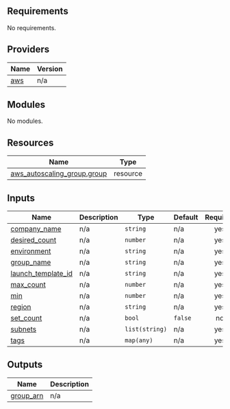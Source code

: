 <!-- BEGIN_TF_DOCS -->
## Requirements

No requirements.

## Providers

| Name | Version |
|------|---------|
| <a name="provider_aws"></a> [aws](#provider\_aws) | n/a |

## Modules

No modules.

## Resources

| Name | Type |
|------|------|
| [aws_autoscaling_group.group](https://registry.terraform.io/providers/hashicorp/aws/latest/docs/resources/autoscaling_group) | resource |

## Inputs

| Name | Description | Type | Default | Required |
|------|-------------|------|---------|:--------:|
| <a name="input_company_name"></a> [company\_name](#input\_company\_name) | n/a | `string` | n/a | yes |
| <a name="input_desired_count"></a> [desired\_count](#input\_desired\_count) | n/a | `number` | n/a | yes |
| <a name="input_environment"></a> [environment](#input\_environment) | n/a | `string` | n/a | yes |
| <a name="input_group_name"></a> [group\_name](#input\_group\_name) | n/a | `string` | n/a | yes |
| <a name="input_launch_template_id"></a> [launch\_template\_id](#input\_launch\_template\_id) | n/a | `string` | n/a | yes |
| <a name="input_max_count"></a> [max\_count](#input\_max\_count) | n/a | `number` | n/a | yes |
| <a name="input_min"></a> [min](#input\_min) | n/a | `number` | n/a | yes |
| <a name="input_region"></a> [region](#input\_region) | n/a | `string` | n/a | yes |
| <a name="input_set_count"></a> [set\_count](#input\_set\_count) | n/a | `bool` | `false` | no |
| <a name="input_subnets"></a> [subnets](#input\_subnets) | n/a | `list(string)` | n/a | yes |
| <a name="input_tags"></a> [tags](#input\_tags) | n/a | `map(any)` | n/a | yes |

## Outputs

| Name | Description |
|------|-------------|
| <a name="output_group_arn"></a> [group\_arn](#output\_group\_arn) | n/a |
<!-- END_TF_DOCS -->